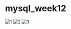 # mysql_week12
![1](https://raw.github.com/jshazia/mysql_week12/master/mysql_week12/screenshots/ss1.png)
![2](https://raw.github.com/jshazia/mysql_week12/master/mysql_week12/screenshots/ss2.png)
![3](https://raw.github.com/jshazia/mysql_week12/master/mysql_week12/screenshots/ss3.png)